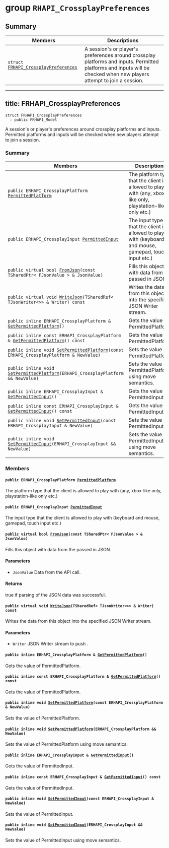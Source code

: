 # group `RHAPI_CrossplayPreferences` <a id="group__RHAPI__CrossplayPreferences"></a>

## Summary

 Members                        | Descriptions                                
--------------------------------|---------------------------------------------
`struct `[`FRHAPI_CrossplayPreferences`](#structFRHAPI__CrossplayPreferences) | A session&#39;s or player&#39;s preferences around crossplay platforms and inputs. Permitted platforms and inputs will be checked when new players attempt to join a session.

---
title: FRHAPI_CrossplayPreferences
---

```
struct FRHAPI_CrossplayPreferences
  : public FRHAPI_Model
```

A session&#39;s or player&#39;s preferences around crossplay platforms and inputs. Permitted platforms and inputs will be checked when new players attempt to join a session.

### Summary

 Members                        | Descriptions                                
--------------------------------|---------------------------------------------
`public ERHAPI_CrossplayPlatform `[`PermittedPlatform`](#structFRHAPI__CrossplayPreferences_1a647bcd2529106e841d692fb555865051) | The platform type that the client is allowed to play with (any, xbox-like only, playstation-like only etc.)
`public ERHAPI_CrossplayInput `[`PermittedInput`](#structFRHAPI__CrossplayPreferences_1a5813a58f2450a66cef55eae278165b25) | The input type that the client is allowed to play with (keyboard and mouse, gamepad, touch input etc.)
`public virtual bool `[`FromJson`](#structFRHAPI__CrossplayPreferences_1a4bd84c758c05a4c6d20c91c9589a4809)`(const TSharedPtr< FJsonValue > & JsonValue)` | Fills this object with data from the passed in JSON.
`public virtual void `[`WriteJson`](#structFRHAPI__CrossplayPreferences_1ad1f73a7207943eec0792c0c03ce533e2)`(TSharedRef< TJsonWriter<>> & Writer) const` | Writes the data from this object into the specified JSON Writer stream.
`public inline ERHAPI_CrossplayPlatform & `[`GetPermittedPlatform`](#structFRHAPI__CrossplayPreferences_1a218dd80d52dd5a946464d85276a9712c)`()` | Gets the value of PermittedPlatform.
`public inline const ERHAPI_CrossplayPlatform & `[`GetPermittedPlatform`](#structFRHAPI__CrossplayPreferences_1aad1c87f3bf1cfd812a1fed142b7aed4f)`() const` | Gets the value of PermittedPlatform.
`public inline void `[`SetPermittedPlatform`](#structFRHAPI__CrossplayPreferences_1ab64e2c751110fa6a1df0ced701add27c)`(const ERHAPI_CrossplayPlatform & NewValue)` | Sets the value of PermittedPlatform.
`public inline void `[`SetPermittedPlatform`](#structFRHAPI__CrossplayPreferences_1ac69e1e71d8f07300b317a525f74f68d4)`(ERHAPI_CrossplayPlatform && NewValue)` | Sets the value of PermittedPlatform using move semantics.
`public inline ERHAPI_CrossplayInput & `[`GetPermittedInput`](#structFRHAPI__CrossplayPreferences_1abc3c6227e6e919f488cb27dfcba4ed45)`()` | Gets the value of PermittedInput.
`public inline const ERHAPI_CrossplayInput & `[`GetPermittedInput`](#structFRHAPI__CrossplayPreferences_1ad54395727b7ccfff2b671b951362d0e0)`() const` | Gets the value of PermittedInput.
`public inline void `[`SetPermittedInput`](#structFRHAPI__CrossplayPreferences_1ac5d33878d5c008d84cebb2d1e187c33f)`(const ERHAPI_CrossplayInput & NewValue)` | Sets the value of PermittedInput.
`public inline void `[`SetPermittedInput`](#structFRHAPI__CrossplayPreferences_1a111ddddb6c1bf63f29639aff74c5103e)`(ERHAPI_CrossplayInput && NewValue)` | Sets the value of PermittedInput using move semantics.

### Members

#### `public ERHAPI_CrossplayPlatform `[`PermittedPlatform`](#structFRHAPI__CrossplayPreferences_1a647bcd2529106e841d692fb555865051) <a id="structFRHAPI__CrossplayPreferences_1a647bcd2529106e841d692fb555865051"></a>

The platform type that the client is allowed to play with (any, xbox-like only, playstation-like only etc.)

#### `public ERHAPI_CrossplayInput `[`PermittedInput`](#structFRHAPI__CrossplayPreferences_1a5813a58f2450a66cef55eae278165b25) <a id="structFRHAPI__CrossplayPreferences_1a5813a58f2450a66cef55eae278165b25"></a>

The input type that the client is allowed to play with (keyboard and mouse, gamepad, touch input etc.)

#### `public virtual bool `[`FromJson`](#structFRHAPI__CrossplayPreferences_1a4bd84c758c05a4c6d20c91c9589a4809)`(const TSharedPtr< FJsonValue > & JsonValue)` <a id="structFRHAPI__CrossplayPreferences_1a4bd84c758c05a4c6d20c91c9589a4809"></a>

Fills this object with data from the passed in JSON.

#### Parameters
* `JsonValue` Data from the API call.

#### Returns
true if parsing of the JSON data was successful.

#### `public virtual void `[`WriteJson`](#structFRHAPI__CrossplayPreferences_1ad1f73a7207943eec0792c0c03ce533e2)`(TSharedRef< TJsonWriter<>> & Writer) const` <a id="structFRHAPI__CrossplayPreferences_1ad1f73a7207943eec0792c0c03ce533e2"></a>

Writes the data from this object into the specified JSON Writer stream.

#### Parameters
* `Writer` JSON Writer stream to push .

#### `public inline ERHAPI_CrossplayPlatform & `[`GetPermittedPlatform`](#structFRHAPI__CrossplayPreferences_1a218dd80d52dd5a946464d85276a9712c)`()` <a id="structFRHAPI__CrossplayPreferences_1a218dd80d52dd5a946464d85276a9712c"></a>

Gets the value of PermittedPlatform.

#### `public inline const ERHAPI_CrossplayPlatform & `[`GetPermittedPlatform`](#structFRHAPI__CrossplayPreferences_1aad1c87f3bf1cfd812a1fed142b7aed4f)`() const` <a id="structFRHAPI__CrossplayPreferences_1aad1c87f3bf1cfd812a1fed142b7aed4f"></a>

Gets the value of PermittedPlatform.

#### `public inline void `[`SetPermittedPlatform`](#structFRHAPI__CrossplayPreferences_1ab64e2c751110fa6a1df0ced701add27c)`(const ERHAPI_CrossplayPlatform & NewValue)` <a id="structFRHAPI__CrossplayPreferences_1ab64e2c751110fa6a1df0ced701add27c"></a>

Sets the value of PermittedPlatform.

#### `public inline void `[`SetPermittedPlatform`](#structFRHAPI__CrossplayPreferences_1ac69e1e71d8f07300b317a525f74f68d4)`(ERHAPI_CrossplayPlatform && NewValue)` <a id="structFRHAPI__CrossplayPreferences_1ac69e1e71d8f07300b317a525f74f68d4"></a>

Sets the value of PermittedPlatform using move semantics.

#### `public inline ERHAPI_CrossplayInput & `[`GetPermittedInput`](#structFRHAPI__CrossplayPreferences_1abc3c6227e6e919f488cb27dfcba4ed45)`()` <a id="structFRHAPI__CrossplayPreferences_1abc3c6227e6e919f488cb27dfcba4ed45"></a>

Gets the value of PermittedInput.

#### `public inline const ERHAPI_CrossplayInput & `[`GetPermittedInput`](#structFRHAPI__CrossplayPreferences_1ad54395727b7ccfff2b671b951362d0e0)`() const` <a id="structFRHAPI__CrossplayPreferences_1ad54395727b7ccfff2b671b951362d0e0"></a>

Gets the value of PermittedInput.

#### `public inline void `[`SetPermittedInput`](#structFRHAPI__CrossplayPreferences_1ac5d33878d5c008d84cebb2d1e187c33f)`(const ERHAPI_CrossplayInput & NewValue)` <a id="structFRHAPI__CrossplayPreferences_1ac5d33878d5c008d84cebb2d1e187c33f"></a>

Sets the value of PermittedInput.

#### `public inline void `[`SetPermittedInput`](#structFRHAPI__CrossplayPreferences_1a111ddddb6c1bf63f29639aff74c5103e)`(ERHAPI_CrossplayInput && NewValue)` <a id="structFRHAPI__CrossplayPreferences_1a111ddddb6c1bf63f29639aff74c5103e"></a>

Sets the value of PermittedInput using move semantics.

